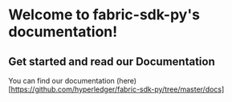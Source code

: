 Welcome to fabric-sdk-py's documentation!
=========================================

## Get started and read our Documentation
You can find our documentation (here)[https://github.com/hyperledger/fabric-sdk-py/tree/master/docs]